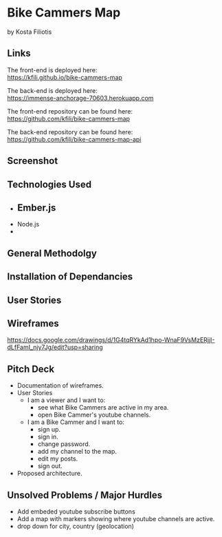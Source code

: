 # Bike Cammers Map
by Kosta Filiotis

## Links
The front-end is deployed here:<br>
https://kfili.github.io/bike-cammers-map

The back-end is deployed here:<br>
https://immense-anchorage-70603.herokuapp.com

The front-end repository can be found here:<br>
https://github.com/kfili/bike-cammers-map

The back-end repository can be found here:<br>
https://github.com/kfili/bike-cammers-map-api

## Screenshot

## Technologies Used

- Ember.js
  -
- Node.js
-

## General Methodolgy

## Installation of Dependancies

## User Stories

## Wireframes
https://docs.google.com/drawings/d/1G4tqRYkAd1hpo-WnaF9VsMzERjjI-dLfFamI_njy7Jg/edit?usp=sharing

## Pitch Deck
- Documentation of wireframes.
- User Stories
  - I am a viewer and I want to:
    - see what Bike Cammers are active in my area.
    - open Bike Cammer's youtube channels.
  - I am a Bike Cammer and I want to:
    - sign up.
    - sign in.
    - change password.
    - add my channel to the map.
    - edit my posts.
    - sign out.
- Proposed architecture.


## Unsolved Problems / Major Hurdles
- Add embeded youtube subscribe buttons
- Add a map with markers showing where youtube channels are active.
- drop down for city, country (geolocation)
